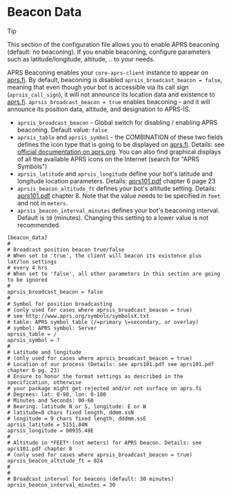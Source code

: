 # Beacon Data

> [!TIP]
> This section of the configuration file allows you to enable APRS beaconing (default: no beaconing). If you enable beaconing, configure parameters such as latitude/longitude, altitude, .. to your needs.

APRS Beaconing enables your ```core-aprs-client``` instance to appear on [aprs.fi](http://www.aprs.fi). By default, beaconing is disabled ```aprsis_broadcast_beacon = false```, meaning that even though your bot is accessible via its call sign (```aprsis_call_sign```), it will not announce its location data and existence to [aprs.fi](http://www.aprs.fi). ```aprsis_broadcast_beacon = true``` enables beaconing - and it will announce its position data, altitude, and designation to APRS-IS.

- ```aprsis_broadcast_beacon``` - Global switch for disabling / enabling APRS beaconing. Default value: ```false```
- ```aprsis_table``` and ```aprsis_symbol``` - the COMBINATION of these two fields defines the icon type that is going to be displayed on [aprs.fi](http://www.aprs.fi). Details: see [official documentation on aprs.org](http://www.aprs.org/symbols/symbolsX.txt). You can also find graphical displays of all the available APRS icons on the Internet (search for "APRS Symbols")
- ```aprsis_latitude``` and ```aprsis_longitude``` define your bot's latitude and longitude location parameters. Details: [aprs101.pdf](https://www.aprs.org/doc/APRS101.PDF) chapter 6 page 23
- ```aprsis_beacon_altitude_ft``` defines your bot's altitude setting. Details: [aprs101.pdf](https://www.aprs.org/doc/APRS101.PDF) chapter 8. Note that the value needs to be specified in ```feet``` and not in ```meters```.
- ```aprsis_beacon_interval_minutes``` defines your bot's beaconing interval. Default is ```30``` (minutes). Changing this setting to a lower value is not recommended.

```
[beacon_data]
#
# Broadcast position beacon true/false
# When set to 'true', the client will beacon its existence plus lat/lon settings
# every 4 hrs
# When set to 'false', all other parameters in this section are going to be ignored
#
aprsis_broadcast_beacon = false
#
# Symbol for position broadcasting
# (only used for cases where aprsis_broadcast_beacon = true)
# see http://www.aprs.org/symbols/symbolsX.txt
# table: APRS symbol table (/=primary \=secondary, or overlay)
# symbol: APRS symbol: Server
aprsis_table = /
aprsis_symbol = ?
#
# Latitude and longitude
# (only used for cases where aprsis_broadcast_beacon = true)
# Location of our process (Details: see aprs101.pdf see aprs101.pdf chapter 6 pg. 23)
# Ensure to honor the format settings as described in the specification, otherwise
# your package might get rejected and/or not surface on aprs.fi
# Degrees: lat: 0-90, lon: 0-180
# Minutes and Seconds: 00-60
# Bearing: latitude N or S, longitude: E or W
# latitude=8 chars fixed length, ddmm.ssN
# longitude = 9 chars fixed length, dddmm.ssE
aprsis_latitude = 5151.84N
aprsis_longitude = 00935.48E
#
# Altitude in *FEET* (not meters) for APRS beacon. Details: see aprs101.pdf chapter 8
# (only used for cases where aprsis_broadcast_beacon = true)
aprsis_beacon_altitude_ft = 824
#
#
# Broadcast interval for beacons (default: 30 minutes)
aprsis_beacon_interval_minutes = 30
```


